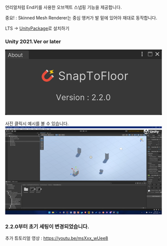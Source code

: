 언리얼처럼 End키를 사용한 오브젝트 스냅핑 기능을 제공합니다.

중요! : Skinned Mesh Renderer는 중심 앵커가 발 밑에 있어야 재대로 동작합니다.

LTS -> [UnityPackage](https://github.com/NK-Studio/UnitySnapToFloor/releases/tag)로 설치하기

### Unity 2021.Ver or later

![세팅창 이미지](Image~/example-settings.png)

사진 클릭시 예시를 볼 수 있습니다.
[![미리보기 영상](Image~/preview.png)](https://www.youtube.com/watch?v=fc7Md2kuvP8&t=5s)

### 2.2.0부터 초기 세팅이 변경되었습니다.
추가 튜토리얼 영상 : https://youtu.be/msXxx_wUee8
